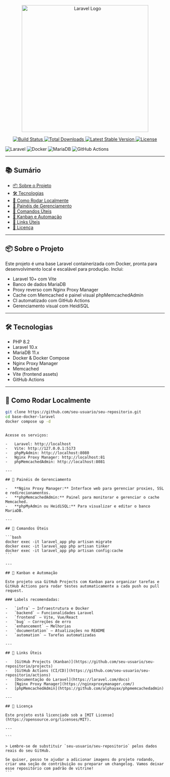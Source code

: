 <p align="center">
  <a href="https://laravel.com" target="_blank">
    <img src="https://raw.githubusercontent.com/laravel/art/master/logo-lockup/5%20SVG/2%20CMYK/1%20Full%20Color/laravel-logolockup-cmyk-red.svg" width="400" alt="Laravel Logo">
  </a>
</p>

<p align="center">
  <a href="https://github.com/laravel/framework/actions">
    <img src="https://github.com/laravel/framework/workflows/tests/badge.svg" alt="Build Status">
  </a>
  <a href="https://packagist.org/packages/laravel/framework">
    <img src="https://img.shields.io/packagist/dt/laravel/framework" alt="Total Downloads">
  </a>
  <a href="https://packagist.org/packages/laravel/framework">
    <img src="https://img.shields.io/packagist/v/laravel/framework" alt="Latest Stable Version">
  </a>
  <a href="https://packagist.org/packages/laravel/framework">
    <img src="https://img.shields.io/packagist/l/laravel/framework" alt="License">
  </a>
</p>

![Laravel](https://img.shields.io/badge/Laravel-10.x-red?style=for-the-badge&logo=laravel)
![Docker](https://img.shields.io/badge/Docker-Compose-blue?style=for-the-badge&logo=docker)
![MariaDB](https://img.shields.io/badge/MariaDB-11.x-blue?style=for-the-badge&logo=mariadb)
![GitHub Actions](https://img.shields.io/github/workflow/status/seu-usuario/seu-repositorio/Laravel%20CI/main?style=for-the-badge)

---

## 📚 Sumário

-   [📦 Sobre o Projeto](#-sobre-o-projeto)
-   [🛠️ Tecnologias](#️-tecnologias)
-   [🚀 Como Rodar Localmente](#-como-rodar-localmente)
-   [🧭 Painéis de Gerenciamento](#-painéis-de-gerenciamento)
-   [🧪 Comandos Úteis](#-comandos-úteis)
-   [📌 Kanban e Automação](#-kanban-e-automação)
-   [🔗 Links Úteis](#-links-úteis)
-   [📄 Licença](#-licença)

---

## 📦 Sobre o Projeto

Este projeto é uma base Laravel containerizada com Docker, pronta para desenvolvimento local e escalável para produção. Inclui:

-   Laravel 10+ com Vite
-   Banco de dados MariaDB
-   Proxy reverso com Nginx Proxy Manager
-   Cache com Memcached e painel visual phpMemcachedAdmin
-   CI automatizado com GitHub Actions
-   Gerenciamento visual com HeidiSQL

---

## 🛠️ Tecnologias

-   PHP 8.2
-   Laravel 10.x
-   MariaDB 11.x
-   Docker & Docker Compose
-   Nginx Proxy Manager
-   Memcached
-   Vite (frontend assets)
-   GitHub Actions

---

## 🚀 Como Rodar Localmente

```bash
git clone https://github.com/seu-usuario/seu-repositorio.git
cd base-docker-laravel
docker compose up -d
```
````

Acesse os serviços:

-   Laravel: http://localhost
-   Vite: http://127.0.0.1:5173
-   phpMyAdmin: http://localhost:8080
-   Nginx Proxy Manager: http://localhost:81
-   phpMemcachedAdmin: http://localhost:8081

---

## 🧭 Painéis de Gerenciamento

-   **Nginx Proxy Manager:** Interface web para gerenciar proxies, SSL e redirecionamentos.
-   **phpMemcachedAdmin:** Painel para monitorar e gerenciar o cache Memcached.
-   **phpMyAdmin ou HeidiSQL:** Para visualizar e editar o banco MariaDB.

---

## 🧪 Comandos Úteis

```bash
docker exec -it laravel_app php artisan migrate
docker exec -it laravel_app php artisan tinker
docker exec -it laravel_app php artisan config:cache
```

---

## 📌 Kanban e Automação

Este projeto usa GitHub Projects com Kanban para organizar tarefas e GitHub Actions para rodar testes automaticamente a cada push ou pull request.

### Labels recomendadas:

-   `infra` – Infraestrutura e Docker
-   `backend` – Funcionalidades Laravel
-   `frontend` – Vite, Vue/React
-   `bug` – Correções de erro
-   `enhancement` – Melhorias
-   `documentation` – Atualizações no README
-   `automation` – Tarefas automatizadas

---

## 🔗 Links Úteis

-   [GitHub Projects (Kanban)](https://github.com/seu-usuario/seu-repositorio/projects)
-   [GitHub Actions (CI/CD)](https://github.com/seu-usuario/seu-repositorio/actions)
-   [Documentação do Laravel](https://laravel.com/docs)
-   [Nginx Proxy Manager](https://nginxproxymanager.com/)
-   [phpMemcachedAdmin](https://github.com/alphayax/phpmemcachedadmin)

---

## 📄 Licença

Este projeto está licenciado sob a [MIT License](https://opensource.org/licenses/MIT).

---

```

> Lembre-se de substituir `seu-usuario/seu-repositorio` pelos dados reais do seu GitHub.

Se quiser, posso te ajudar a adicionar imagens do projeto rodando, criar uma seção de contribuição ou preparar um changelog. Vamos deixar esse repositório com padrão de vitrine!
```
